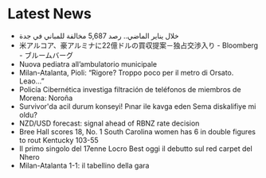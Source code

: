 # Latest News
-  خلال يناير الماضي.. رصد 5,687 مخالفة للمباني في جدة
-  米アルコア、豪アルミナに22億ドルの買収提案－独占交渉入り - Bloomberg - ブルームバーグ
-  Nuova pediatra all’ambulatorio municipale
-  Milan-Atalanta, Pioli: “Rigore? Troppo poco per il metro di Orsato. Leao…”
-  Policía Cibernética investiga filtración de teléfonos de miembros de Morena: Noroña
-  Survivor'da acil durum konseyi! Pınar ile kavga eden Sema diskalifiye mi oldu?
-  NZD/USD forecast: signal ahead of RBNZ rate decision
-  Bree Hall scores 18, No. 1 South Carolina women has 6 in double figures to rout Kentucky 103-55
-  Il primo singolo del 17enne Locro Best oggi il debutto sul red carpet del Nhero
-  Milan-Atalanta 1-1: il tabellino della gara

